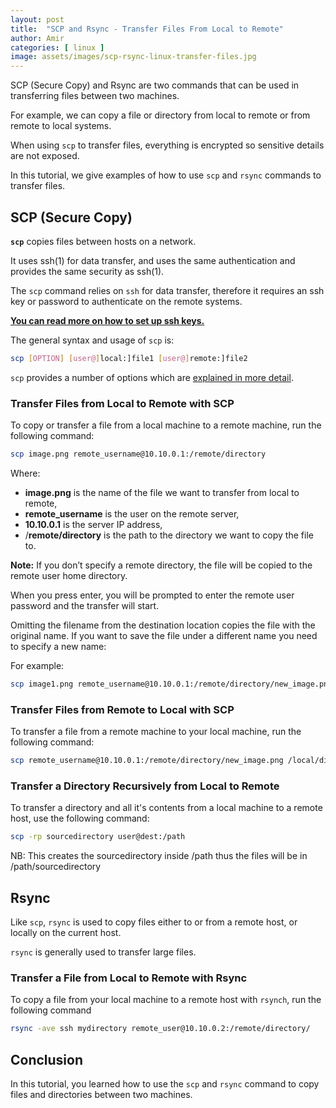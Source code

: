 ```yaml
---
layout: post
title:  "SCP and Rsync - Transfer Files From Local to Remote"
author: Amir
categories: [ linux ]
image: assets/images/scp-rsync-linux-transfer-files.jpg
---
```


SCP (Secure Copy) and Rsync are two commands that can be used in transferring files between two machines.

For example, we can copy a file or directory from local to remote or from remote to local systems.

When using `scp` to transfer files, everything is encrypted so sensitive details are not exposed.

In this tutorial, we give examples of how to use `scp` and `rsync` commands to transfer files.

## SCP (Secure Copy)

**`scp`** copies files between hosts on a network.
 
It uses ssh(1) for data transfer, and uses the same authentication and provides the same security as ssh(1).

The `scp` command relies on `ssh` for data transfer, therefore it requires an ssh key or password to authenticate on the remote systems.

**[You can read more on how to set up ssh keys.](https://www.testingexcellence.com/install-git-mac-generate-ssh-keys/)**

The general syntax and usage of `scp` is:

```bash
scp [OPTION] [user@]local:]file1 [user@]remote:]file2
```

`scp` provides a number of options which are [explained in more detail](https://linux.die.net/man/1/scp).

### Transfer Files from Local to Remote with SCP

To copy or transfer a file from a local machine to a remote machine, run the following command:

```bash
scp image.png remote_username@10.10.0.1:/remote/directory
```

Where:

*   **image.png** is the name of the file we want to transfer from local to remote,
*   **remote_username** is the user on the remote server,
*   **10.10.0.1** is the server IP address,
*   /**remote/directory** is the path to the directory we want to copy the file to.

**Note:** If you don’t specify a remote directory, the file will be copied to the remote user home directory.

When you press enter, you will be prompted to enter the remote user password and the transfer will start.

Omitting the filename from the destination location copies the file with the original name. If you want to save the file under a different name you need to specify a new name:

For example:

```bash
scp image1.png remote_username@10.10.0.1:/remote/directory/new_image.png
```

### Transfer Files from Remote to Local with SCP

To transfer a file from a remote machine to your local machine, run the following command:

```bash
scp remote_username@10.10.0.1:/remote/directory/new_image.png /local/directory
```
### Transfer a Directory Recursively from Local to Remote

To transfer a directory and all it's contents from a local machine to a remote host, use the following command:

```bash
scp -rp sourcedirectory user@dest:/path
```

NB: This creates the sourcedirectory inside /path thus the files will be in /path/sourcedirectory

## Rsync

Like `scp`, `rsync` is used to copy files either to or from a remote host, or locally on the current host.

`rsync` is generally used to transfer large files.

### Transfer a File from Local to Remote with Rsync

To copy a file from your local machine to a remote host with `rsynch`, run the following command

```bash
rsync -ave ssh mydirectory remote_user@10.10.0.2:/remote/directory/
```

## Conclusion

In this tutorial, you learned how to use the `scp` and `rsync` command to copy files and directories between two machines.